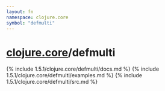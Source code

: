 ```yaml
---
layout: fn
namespace: clojure.core
symbol: "defmulti"
---
```


# [clojure.core](../)/defmulti

{% include 1.5.1/clojure.core/defmulti/docs.md %}
{% include 1.5.1/clojure.core/defmulti/examples.md %}
{% include 1.5.1/clojure.core/defmulti/src.md %}


